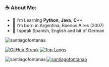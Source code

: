 ### ☕ About Me: 
 - 🌱 I'm Learning **Python**, **Java**, **C++**
 - 📌 I'm born in Argentina, Buenos Aires (2007)
 - 💬 I speak Spanish, English and bit of German

<p align="left"> <img src="https://komarev.com/ghpvc/?username=santiagofontanaa&label=Profile%20views&color=0e75b6&style=flat" alt="santiagofontanaa" /> </p>


[![GitHub Streak](http://github-readme-streak-stats.herokuapp.com?user=santiagofontanaa&border_radius=5&background=FFF8F8)](https://git.io/streak-stats)
[![Top Langs](https://github-readme-stats.vercel.app/api/top-langs/?username=santiagofontanaa&langs_count=8)](https://github.com/anuraghazra/github-readme-stats)

<p><img align="left" src="https://github-readme-stats.vercel.app/api/top-langs?username=santiagofontanaa&show_icons=true&locale=en&layout=compact" alt="santiagofontanaa" /></p>

<p align="left"> <a href="https://github.com/ryo-ma/github-profile-trophy"><img src="https://github-profile-trophy.vercel.app/?username=santiagofontanaa" alt="santiagofontanaa" /></a> </p>

